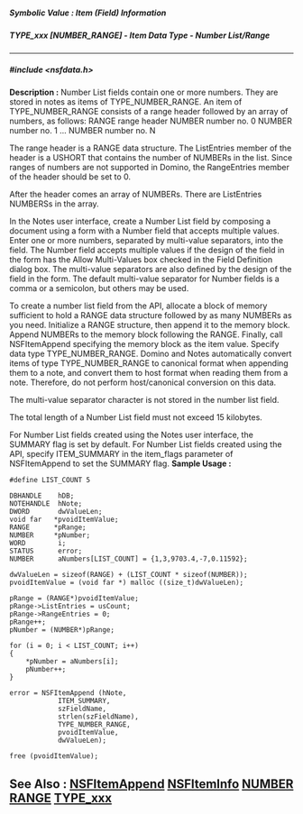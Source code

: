 ##### Symbolic Value : Item (Field) Information
##### TYPE_xxx [NUMBER_RANGE] - Item Data Type - Number List/Range
---
##### #include <nsfdata.h>
**Description :**
Number List fields contain one or more numbers. They are stored in notes as 
items of TYPE_NUMBER_RANGE.  An item of TYPE_NUMBER_RANGE consists of a range 
header followed by an array of numbers, as follows:
RANGE         range header
NUMBER        number no. 0
NUMBER        number no. 1
...
NUMBER        number no. N


The range header is a RANGE data structure. The ListEntries member of the 
header is a USHORT that contains the number of NUMBERs in the list. Since 
ranges of numbers are not supported in Domino, the RangeEntries member of the 
header should be set to 0. 

After the header comes an array of NUMBERs. There are ListEntries NUMBERSs in 
the array.

In the Notes user interface, create a Number List field by composing a document 
using a form with a Number field that accepts multiple values. Enter one or 
more numbers, separated by multi-value separators, into the field. The Number 
field accepts multiple values if the design of the field in the form has the 
Allow Multi-Values box checked in the Field Definition dialog box. The 
multi-value separators are also defined by the design of the field in the form. 
The default multi-value separator for Number fields is a comma or a semicolon, 
but others may be used. 

To create a number list field from the API, allocate a block of memory 
sufficient to hold a RANGE data structure followed by as many NUMBERs as you 
need. Initialize a RANGE structure, then append it to the memory block. Append 
NUMBERs to the memory block following the RANGE. Finally, call NSFItemAppend 
specifying the memory block as the item value. Specify data type 
TYPE_NUMBER_RANGE. Domino and Notes automatically convert  items of type 
TYPE_NUMBER_RANGE to canonical format when appending them to a note, and 
convert them to host format when reading them from a note. Therefore, do not 
perform host/canonical conversion on this data.

The multi-value separator character is not stored in the number list field. 

The total length of a Number List field must not exceed 15 kilobytes. 

For Number List fields created using the Notes user interface, the SUMMARY flag 
is set by default. For Number List fields created using the API, specify 
ITEM_SUMMARY in the item_flags parameter of NSFItemAppend to set the SUMMARY 
flag.
**Sample Usage :**
```
#define LIST_COUNT 5

DBHANDLE    hDB;
NOTEHANDLE  hNote;
DWORD       dwValueLen;
void far   *pvoidItemValue;
RANGE      *pRange;
NUMBER     *pNumber;
WORD        i;
STATUS      error;
NUMBER      aNumbers[LIST_COUNT] = {1,3,9703.4,-7,0.11592};

dwValueLen = sizeof(RANGE) + (LIST_COUNT * sizeof(NUMBER));
pvoidItemValue = (void far *) malloc ((size_t)dwValueLen);

pRange = (RANGE*)pvoidItemValue;
pRange->ListEntries = usCount;
pRange->RangeEntries = 0;
pRange++;
pNumber = (NUMBER*)pRange;

for (i = 0; i < LIST_COUNT; i++)
{
    *pNumber = aNumbers[i];
    pNumber++;
}

error = NSFItemAppend (hNote, 
            ITEM_SUMMARY,
            szFieldName, 
            strlen(szFieldName),
            TYPE_NUMBER_RANGE,
            pvoidItemValue, 
            dwValueLen);

free (pvoidItemValue);
```
**See Also :**
[NSFItemAppend](D:/md_files/NSFItemAppend.md)
[NSFItemInfo](D:/md_files/NSFItemInfo.md)
[NUMBER](D:/md_files/NUMBER.md)
[RANGE](D:/md_files/RANGE.md)
[TYPE_xxx](D:/md_files/TYPE_xxx.md)
---
